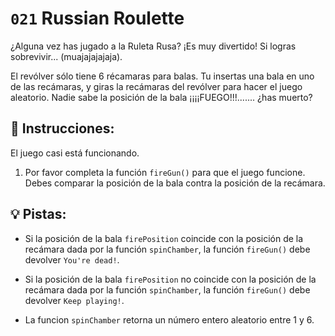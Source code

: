 # `021` Russian Roulette

¿Alguna vez has jugado a la Ruleta Rusa? ¡Es muy divertido! Si logras sobrevivir... (muajajajajaja).

El revólver sólo tiene 6 récamaras para balas. Tu insertas una bala en uno de las recámaras, y giras la recámaras del revólver para hacer el juego aleatorio. Nadie sabe la posición de la bala ¡¡¡¡FUEGO!!!....... ¿has muerto?

## 📝 Instrucciones:

El juego casi está funcionando.

1. Por favor completa la función `fireGun()` para que el juego funcione. Debes comparar la posición de la bala contra la posición de la recámara.

## 💡 Pistas:

+ Si la posición de la bala `firePosition` coincide con la posición de la recámara dada por la función `spinChamber`, la función `fireGun()` debe devolver `You're dead!`.

+ Si la posición de la bala `firePosition` no coincide con la posición de la recámara dada por la función `spinChamber`, la función `fireGun()` debe devolver `Keep playing!`.

+ La funcion `spinChamber` retorna un número entero aleatorio entre 1 y 6.